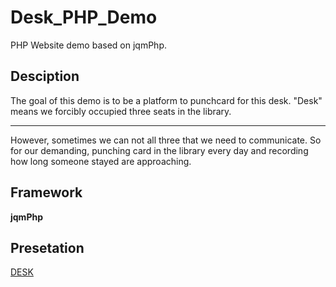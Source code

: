 # Desk_PHP_Demo
PHP Website demo based on jqmPhp.

## Desciption
The goal of this demo is to be a platform to punchcard for this desk.
"Desk" means we forcibly occupied three seats in the library.
***
However, sometimes we can not all three that we need to communicate.
So for our demanding, punching card in the library every day and 
recording how long someone stayed are approaching.

## Framework
**jqmPhp**

## Presetation
[DESK](http://www.liuw53.top/desk/)

